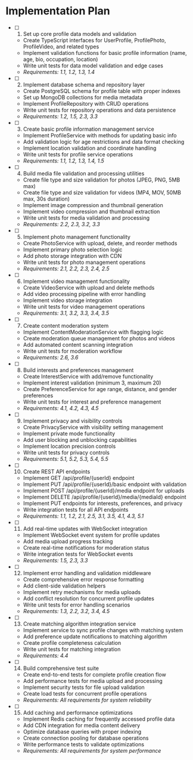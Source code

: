 # Implementation Plan

- [ ] 1. Set up core profile data models and validation

  - Create TypeScript interfaces for UserProfile, ProfilePhoto, ProfileVideo, and related types
  - Implement validation functions for basic profile information (name, age, bio, occupation, location)
  - Write unit tests for data model validation and edge cases
  - _Requirements: 1.1, 1.2, 1.3, 1.4_

- [ ] 2. Implement database schema and repository layer

  - Create PostgreSQL schema for profile table with proper indexes
  - Set up MongoDB collections for media metadata
  - Implement ProfileRepository with CRUD operations
  - Write unit tests for repository operations and data persistence
  - _Requirements: 1.2, 1.5, 2.3, 3.3_

- [ ] 3. Create basic profile information management service

  - Implement ProfileService with methods for updating basic info
  - Add validation logic for age restrictions and data format checking
  - Implement location validation and coordinate handling
  - Write unit tests for profile service operations
  - _Requirements: 1.1, 1.2, 1.3, 1.4, 1.5_

- [ ] 4. Build media file validation and processing utilities

  - Create file type and size validation for photos (JPEG, PNG, 5MB max)
  - Create file type and size validation for videos (MP4, MOV, 50MB max, 30s duration)
  - Implement image compression and thumbnail generation
  - Implement video compression and thumbnail extraction
  - Write unit tests for media validation and processing
  - _Requirements: 2.2, 2.3, 3.2, 3.3_

- [ ] 5. Implement photo management functionality

  - Create PhotoService with upload, delete, and reorder methods
  - Implement primary photo selection logic
  - Add photo storage integration with CDN
  - Write unit tests for photo management operations
  - _Requirements: 2.1, 2.2, 2.3, 2.4, 2.5_

- [ ] 6. Implement video management functionality

  - Create VideoService with upload and delete methods
  - Add video processing pipeline with error handling
  - Implement video storage integration
  - Write unit tests for video management operations
  - _Requirements: 3.1, 3.2, 3.3, 3.4, 3.5_

- [ ] 7. Create content moderation system

  - Implement ContentModerationService with flagging logic
  - Create moderation queue management for photos and videos
  - Add automated content scanning integration
  - Write unit tests for moderation workflow
  - _Requirements: 2.6, 3.6_

- [ ] 8. Build interests and preferences management

  - Create InterestService with add/remove functionality
  - Implement interest validation (minimum 3, maximum 20)
  - Create PreferenceService for age range, distance, and gender preferences
  - Write unit tests for interest and preference management
  - _Requirements: 4.1, 4.2, 4.3, 4.5_

- [ ] 9. Implement privacy and visibility controls

  - Create PrivacyService with visibility setting management
  - Implement private mode functionality
  - Add user blocking and unblocking capabilities
  - Implement location precision controls
  - Write unit tests for privacy controls
  - _Requirements: 5.1, 5.2, 5.3, 5.4, 5.5_

- [ ] 10. Create REST API endpoints

  - Implement GET /api/profile/{userId} endpoint
  - Implement PUT /api/profile/{userId}/basic endpoint with validation
  - Implement POST /api/profile/{userId}/media endpoint for uploads
  - Implement DELETE /api/profile/{userId}/media/{mediaId} endpoint
  - Implement PUT endpoints for interests, preferences, and privacy
  - Write integration tests for all API endpoints
  - _Requirements: 1.1, 1.2, 2.1, 2.5, 3.1, 3.5, 4.1, 4.3, 5.1_

- [ ] 11. Add real-time updates with WebSocket integration

  - Implement WebSocket event system for profile updates
  - Add media upload progress tracking
  - Create real-time notifications for moderation status
  - Write integration tests for WebSocket events
  - _Requirements: 1.5, 2.3, 3.3_

- [ ] 12. Implement error handling and validation middleware

  - Create comprehensive error response formatting
  - Add client-side validation helpers
  - Implement retry mechanisms for media uploads
  - Add conflict resolution for concurrent profile updates
  - Write unit tests for error handling scenarios
  - _Requirements: 1.3, 2.2, 3.2, 3.4, 4.5_

- [ ] 13. Create matching algorithm integration service

  - Implement service to sync profile changes with matching system
  - Add preference update notifications to matching algorithm
  - Create profile completeness calculation
  - Write unit tests for matching integration
  - _Requirements: 4.4_

- [ ] 14. Build comprehensive test suite

  - Create end-to-end tests for complete profile creation flow
  - Add performance tests for media upload and processing
  - Implement security tests for file upload validation
  - Create load tests for concurrent profile operations
  - _Requirements: All requirements for system reliability_

- [ ] 15. Add caching and performance optimizations
  - Implement Redis caching for frequently accessed profile data
  - Add CDN integration for media content delivery
  - Optimize database queries with proper indexing
  - Create connection pooling for database operations
  - Write performance tests to validate optimizations
  - _Requirements: All requirements for system performance_
